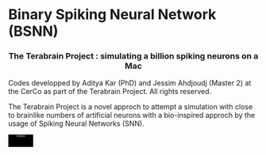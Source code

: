# Binary Spiking Neural Network (BSNN)

<h3 align="center">The Terabrain Project : simulating a billion spiking neurons on a Mac</h3>

Codes developped by Aditya Kar (PhD) and Jessim Ahdjoudj (Master 2) at the CerCo as part of the Terabrain Project. All rights reserved. 

The Terabrain Project is a novel approch to attempt a simulation with close to brainlike numbers of artificial neurons with a bio-inspired approch by the usage of Spiking Neural Networks (SNN).



<video src="https://github.com/karaditya/Binary-Spiking-Neural-Network-BSNN-/assets/65095697/d2d344d6-061e-48d7-ac73-ae60a1c8450c" controls="controls" style="max-width: 50px;"></video>



